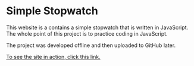 # Simple Stopwatch
This website is a contains a simple stopwatch that is written in JavaScript. The whole point of this project is to practice coding in JavaScript.

The project was developed offline and then uploaded to GitHub later.

[To see the site in action, click this link.]([https://link](https://freetimefm.github.io/Simple-Stopwatch/))